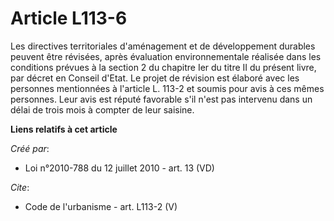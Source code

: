 # Article L113-6

Les directives territoriales d'aménagement et de développement durables peuvent être révisées, après évaluation
environnementale réalisée dans les conditions prévues à la section 2 du chapitre Ier du titre II du présent livre, par décret
en Conseil d'Etat. Le projet de révision est élaboré avec les personnes mentionnées à l'article L. 113-2 et soumis pour avis
à ces mêmes personnes. Leur avis est réputé favorable s'il n'est pas intervenu dans un délai de trois mois à compter de leur
saisine.

**Liens relatifs à cet article**

_Créé par_:

  - Loi n°2010-788 du 12 juillet 2010 - art. 13 (VD)

_Cite_:

  - Code de l'urbanisme - art. L113-2 (V)

